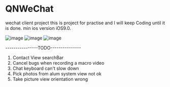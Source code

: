 # QNWeChat
wechat client project 
this is project for practise and I will keep Coding until it is done.
min ios version iOS9.0.

![image](https://github.com/qingnaniso/QNWeChat/blob/master/weixin2.gif)
![image](https://github.com/qingnaniso/QNWeChat/blob/master/weixin0.gif)
![image](https://github.com/qingnaniso/QNWeChat/blob/master/qnweixin3.gif)

----------------TODO---------------

1. Contact View searchBar
2. Cancel bugs when recording a macro video
3. Chat keyboard can't slow down
4. Pick photos from alum system view not ok
5. Take picture view orientation wrong
